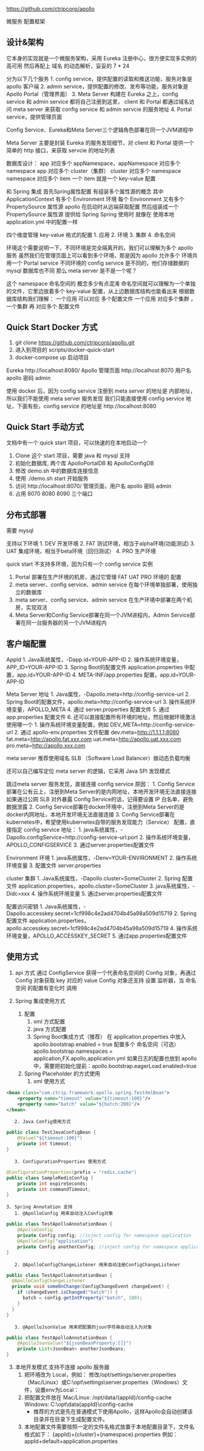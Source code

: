 https://github.com/ctripcorp/apollo

微服务 配置框架

## 设计&架构

它本身的实现就是一个微服务架构，采用 Eureka 注册中心，很方便实现多实例的高可用
然后再配上 域名 的动态解析，妥妥的 7 * 24

分为以下几个服务
    1. config service，提供配置的读取和推送功能，服务对象是 apollo 客户端
    2. admin service，提供配置的修改、发布等功能，服务对象是 Apollo Portal（管理界面）
    3. Meta Server 构建在 Eureka 之上，config service 和 admin service 都将自己注册到这里，
        client 和 Portal 都通过域名访问 meta server 来获取 config service 和 admin servcie 的服务地址
    4. Portal service，提供管理页面

Config Service、Eureka和Meta Server三个逻辑角色部署在同一个JVM进程中

Meta Server 主要是封装 Eureka 的服务发现细节，对 client 和 Portal 提供一个简单的 http 接口，来获取 servcie 的地址列表

数据库设计：
    app 对应多个 appNamespace，appNamespace 对应多个 namespace
    app 对应多个 cluster（集群）
    cluster 对应多个 namespace
    namespace 对应多个 item
    一个 item 就是一个 key-value 配置

和 Spring 集成
    首先Spring属性配置 有组装多个属性源的概念
        其中 ApplicationContext 有多个 Environment 环境
        每个 Environment 又有多个 PropertySource 属性源
    apollo 在启动时从远端获取配置
    然后组装成一个 PropertySource 属性源 提供给 Spring
    Spring 使用时 就像在 使用本地 application.yml 中的配置一样

四个维度管理 key-value 格式的配置
    1. 应用
    2. 环境
    3. 集群
    4. 命名空间

环境这个需要说明一下，不同环境是完全隔离开的，我们可以理解为多个 apollo 服务
    虽然我们在管理页面上可以看到多个环境，那是因为 apollo 允许多个 环境共用一个 Portal service
    不同环境的 config service 是不同的，他们存储数据的 mysql 数据库也不同
    那么 meta server 是不是一个呢？

这个 namespace 命名空间的 概念多少有点混淆
    命名空间就可以理解为一个单独的文件，它里边放着多个 key-value 配置，从上边数据库结构也能看出来
    根据数据库结构我们理解：
        一个应用 可以对应 多个配置文件
        一个应用 对应多个集群 ，一个集群 再 对应多个 配置文件
   
## Quick Start Docker 方式

1. git clone https://github.com/ctripcorp/apollo.git
2. 进入到项目的 scripts/docker-quick-start
3. docker-compose up 启动项目

Eureka http://localhost:8080/
Apollo 管理页面 http://localhost:8070
    用户名 apollo 密码 admin

使用 docker 后，因为 config service 注册到 meta server 的地址是 内部地址，所以我们不能使用 meta server 服务发现
我们只能直接使用 config service 地址，下面有些，config service 的地址是 http://localhost:8080

## Quick Start 手动方式

文档中有一个 quick start 项目，可以快速的在本地启动一个
1. Clone 这个 start 项目，需要 java 和 mysql 支持
2. 初始化数据库, 两个库 ApolloPortalDB 和 ApolloConfigDB
3. 修改 demo.sh 中的数据库连接信息
4. 使用 ./demo.sh start 开始服务
5. 访问 http://localhost:8070/ 管理页面，用户名 apollo 密码 admin
6. 占用 8070 8080 8090 三个端口

## 分布式部署

需要 mysql 

支持以下环境
    1. DEV 开发环境
    2. FAT 测试环境，相当于alpha环境(功能测试)
    3. UAT 集成环境，相当于beta环境（回归测试）
    4. PRO 生产环境

quick start 不支持多环境，因为只有一个 config service 实例

1. Portal 部署在生产环境的机房，通过它管理 FAT UAT PRO 环境的 配置
2. meta server、config service、admin service 在每个环境单独部署，使用独立的数据库
3. meta server、config service、admin service 在生产环境中部署在两个机房，实现双活
4. Meta Server和Config Service部署在同一个JVM进程内，Admin Service部署在同一台服务器的另一个JVM进程内


## 客户端配置

AppId
    1. Java系统属性，-Dapp.id=YOUR-APP-ID
    2. 操作系统环境变量，APP_ID=YOUR-APP-ID
    3. Spring Boot的配置文件 application.properties 中配置，app.id=YOUR-APP-ID
    4. META-INF/app.properties 配置，app.id=YOUR-APP-ID

Meta Server 地址
    1. Java属性，-Dapollo.meta=http://config-service-url
    2. Spring Boot的配置文件，apollo.meta=http://config-service-url
    3. 操作系统环境变量，APOLLO_META
    4. 通过 server.properties 配置文件
    5. 通过 app.properties 配置文件
    6. 还可以直接配置所有环境的地址，然后根据环境激活使用哪一个
        1. 操作系统环境变量配置，例如 DEV_META=http://config-service-url 
        2. 通过 apollo-env.properties 文件配置
            dev.meta=http://1.1.1.1:8080
            fat.meta=http://apollo.fat.xxx.com
            uat.meta=http://apollo.uat.xxx.com
            pro.meta=http://apollo.xxx.com

meta server 推荐使用域名 SLB （Software Load Balancer）做动态负载均衡

还可以自己编写定位 meta server 的逻辑，它采用 Java SPI 发现模式

跳过meta server 服务发现，直接连接 config service
    原因：
        1. Config Service部署在公有云上，注册到Meta Server的是内网地址，本地开发环境无法直接连接 
            如果通过公网 SLB 对外暴露 Config Service的话，记得要设置 IP 白名单，避免数据泄露
        2. Config Service部署在docker环境中，注册到Meta Server的是docker内网地址，本地开发环境无法直接连接
        3. Config Service部署在kubernetes中，希望使用kubernetes自带的服务发现能力（Service）
    配置，直接指定 config service 地址：
        1. java系统属性，-Dapollo.configService=http://config-service-url:port
        2. 操作系统环境变量，APOLLO_CONFIGSERVICE
        3. 通过server.properties配置文件

Environment 环境
    1. java系统属性，-Denv=YOUR-ENVIRONMENT
    2. 操作系统环境变量
    3. 配置文件 server.properties

cluster 集群
    1. Java系统属性，-Dapollo.cluster=SomeCluster
    2. Spring 配置文件 application.properties，apollo.cluster=SomeCluster
    3. java系统属性，-Didc=xxx
    4. 操作系统环境变量
    5. 通过server.properties配置文件

配置访问密钥
    1. Java系统属性，-Dapollo.accesskey.secret=1cf998c4e2ad4704b45a98a509d15719
    2. Spring 配置文件 application.properties，apollo.accesskey.secret=1cf998c4e2ad4704b45a98a509d15719
    4. 操作系统环境变量，APOLLO_ACCESSKEY_SECRET
    5. 通过app.properties配置文件

## 使用方式

1. api 方式
    通过 ConfigService 获得一个代表命名空间的 Config 对象，再通过 Config 对象获取 key 对应的 value
    Config 对象还支持 设置 监听器，当 命名空间 的配置有变化时 调用

2. Spring 集成使用方式
    1. 配置
       1. xml 方式配置
       2. java 方式配置
       3. Spring Boot集成方式（推荐）
           在 application.properties 中放入 apollo.bootstrap.enabled = true
           配置多个 命名空间（可选）apollo.bootstrap.namespaces = application,FX.apollo,application.yml
           如果日志的配置也放到 apollo 中，需要把初始化提前：apollo.bootstrap.eagerLoad.enabled=true
    2. Spring Placeholder 的方式使用
       1. xml 使用方式
```xml
<bean class="com.ctrip.framework.apollo.spring.TestXmlBean">
    <property name="timeout" value="${timeout:100}"/>
    <property name="batch" value="${batch:200}"/>
</bean>
```
       2. Java Config使用方式
```java
public class TestJavaConfigBean {
    @Value("${timeout:100}")
    private int timeout;
}
```
       3. ConfigurationProperties 使用方式
```java
@ConfigurationProperties(prefix = "redis.cache")
public class SampleRedisConfig {
    private int expireSeconds;
    private int commandTimeout;
}
```
    3. Spring Annotation 支持
       1. @ApolloConfig 用来自动注入Config对象
```java
public class TestApolloAnnotationBean {
    @ApolloConfig
    private Config config; //inject config for namespace application
    @ApolloConfig("application")
    private Config anotherConfig; //inject config for namespace application
}
```
       2. @ApolloConfigChangeListener 用来自动注册ConfigChangeListener
```java
public class TestApolloAnnotationBean {
  @ApolloConfigChangeListener
  private void someOnChange(ConfigChangeEvent changeEvent) {
    if (changeEvent.isChanged("batch")) {
      batch = config.getIntProperty("batch", 100);
    }
  }
}
```
       3. @ApolloJsonValue 用来把配置的json字符串自动注入为对象
```java
public class TestApolloAnnotationBean {
    @ApolloJsonValue("${jsonBeanProperty:[]}")
    private List<JsonBean> anotherJsonBeans;
}
```


3. 本地开发模式
    支持不连接 apollo 服务器
    1. 把环境改为 Local，例如： 修改/opt/settings/server.properties（Mac/Linux）或C:\opt\settings\server.properties（Windows）文件，设置env为Local：
    2. 把配置文件放在 Mac/Linux: /opt/data/{appId}/config-cache  Windows: C:\opt\data\{appId}\config-cache
        * 推荐的方式是先在普通模式下使用Apollo，这样Apollo会自动创建该目录并在目录下生成配置文件。
    3.  本地配置文件需要按照一定的文件名格式放置于本地配置目录下，文件名格式如下： {appId}+{cluster}+{namespace}.properties
        例如：appId+default+application.properties
